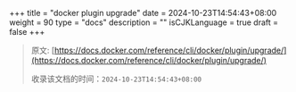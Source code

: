 +++
title = "docker plugin upgrade"
date = 2024-10-23T14:54:43+08:00
weight = 90
type = "docs"
description = ""
isCJKLanguage = true
draft = false
+++

> 原文: [https://docs.docker.com/reference/cli/docker/plugin/upgrade/](https://docs.docker.com/reference/cli/docker/plugin/upgrade/)
>
> 收录该文档的时间：`2024-10-23T14:54:43+08:00`
